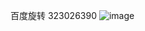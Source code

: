 百度旋转 323026390
![image](https://github.com/xmydjx/-s/assets/47141266/b2bd1560-c50b-4420-85b7-9eed00d94f30)

